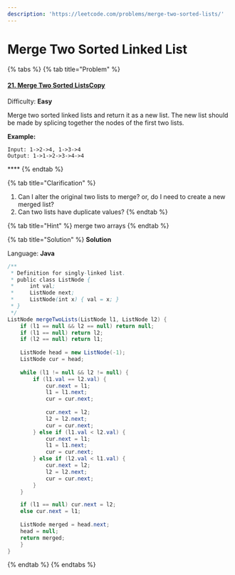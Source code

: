 ```yaml
---
description: 'https://leetcode.com/problems/merge-two-sorted-lists/'
---
```


# Merge Two Sorted Linked List

{% tabs %}
{% tab title="Problem" %}
#### [21. Merge Two Sorted ListsCopy](https://leetcode.com/problems/merge-two-sorted-lists/)

Difficulty: **Easy**

Merge two sorted linked lists and return it as a new list. The new list should be made by splicing together the nodes of the first two lists.

**Example:**

```text
Input: 1->2->4, 1->3->4
Output: 1->1->2->3->4->4
```

\*\*\*\*
{% endtab %}

{% tab title="Clarification" %}
1. Can I alter the original two lists to merge? or, do I need to create a new merged list?
2. Can two lists have duplicate values?
{% endtab %}

{% tab title="Hint" %}
merge two arrays
{% endtab %}

{% tab title="Solution" %}
**Solution**

Language: **Java**

```java
/**
 * Definition for singly-linked list.
 * public class ListNode {
 *     int val;
 *     ListNode next;
 *     ListNode(int x) { val = x; }
 * }
 */
ListNode mergeTwoLists(ListNode l1, ListNode l2) {
    if (l1 == null && l2 == null) return null;
    if (l1 == null) return l2;
    if (l2 == null) return l1;
    
    ListNode head = new ListNode(-1);
    ListNode cur = head;
    
    while (l1 != null && l2 != null) {
        if (l1.val == l2.val) {
            cur.next = l1;
            l1 = l1.next;
            cur = cur.next;
    ​
            cur.next = l2;
            l2 = l2.next;
            cur = cur.next;
        } else if (l1.val < l2.val) {
            cur.next = l1;
            l1 = l1.next;
            cur = cur.next;                
        } else if (l2.val < l1.val) {
            cur.next = l2;
            l2 = l2.next;
            cur = cur.next;     
        }
    }

    if (l1 == null) cur.next = l2;
    else cur.next = l1;
    
    ListNode merged = head.next;
    head = null;
    return merged;
    }
}
```
{% endtab %}
{% endtabs %}

